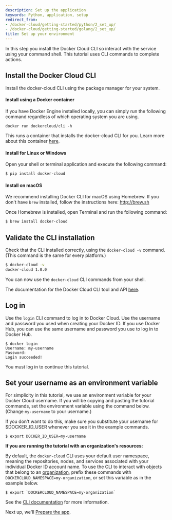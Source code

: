 ```yaml
---
description: Set up the application
keywords: Python, application, setup
redirect_from:
- /docker-cloud/getting-started/python/2_set_up/
- /docker-cloud/getting-started/golang/2_set_up/
title: Set up your environment
---
```


In this step you install the Docker Cloud CLI so interact with the service using your command shell. This tutorial uses CLI commands to complete actions.

## Install the Docker Cloud CLI

Install the docker-cloud CLI using the package manager for your system.

#### Install using a Docker container

If you have Docker Engine installed locally, you can simply run the following command regardless of which operating system you are using.

```
docker run dockercloud/cli -h
```

This runs a container that installs the docker-cloud CLI for you. Learn more about this container [here](https://github.com/docker/dockercloud-cli#docker-image).

#### Install for Linux or Windows

Open your shell or terminal application and execute the following command:

```bash
$ pip install docker-cloud
```

#### Install on macOS

We recommend installing Docker CLI for macOS using Homebrew. If you don't have `brew` installed, follow the instructions here: <a href="http://brew.sh" target="_blank">http://brew.sh</a>

Once Homebrew is installed, open Terminal and run the following command:

```bash
$ brew install docker-cloud
```

## Validate the CLI installation
Check that the CLI installed correctly, using the `docker-cloud -v` command. (This command is the same for every platform.)

```bash
$ docker-cloud -v
docker-cloud 1.0.0
```

You can now use the `docker-cloud` CLI commands from your shell.

The documentation for the Docker Cloud CLI tool and API [here](/apidocs/docker-cloud.md).


## Log in

Use the `login` CLI command to log in to Docker Cloud. Use the username and password you used when creating your Docker ID. If you use Docker Hub, you can use the same username and password you use to log in to Docker Hub.

```
$ docker login
Username: my-username
Password:
Login succeeded!
```

You must log in to continue this tutorial.

## Set your username as an environment variable

For simplicity in this tutorial, we use an environment variable for your Docker Cloud username. If you will be copying and pasting the tutorial commands, set the environment variable using the command below. (Change `my-username` to your username.)

If you don't want to do this, make sure you substitute your username for $DOCKER_ID_USER whenever you see it in the example commands.

```none
$ export DOCKER_ID_USER=my-username
```

**If you are running the tutorial with an organization's resources:**

By default, the `docker-cloud` CLI uses your default user namespace, meaning the
repositories, nodes, and services associated with your individual Docker ID
account name. To use the CLI to interact with objects that belong to an
[organization](../../orgs.md), prefix these commands with
`DOCKERCLOUD_NAMESPACE=my-organization`, or set this variable as in the example below.

```none
$ export `DOCKERCLOUD_NAMESPACE=my-organization`
```


 See the [CLI documentation](../../installing-cli.md#use-the-docker-cloud-cli-with-an-organization) for more information.


Next up, we'll [Prepare the app](3_prepare_the_app.md).
